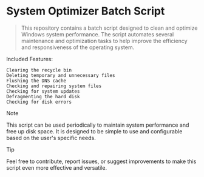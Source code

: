 # System Optimizer Batch Script
> This repository contains a batch script designed to clean and optimize Windows system performance. The script automates several maintenance and optimization tasks to help improve the efficiency and responsiveness of the operating system.

Included Features:
```
Clearing the recycle bin
Deleting temporary and unnecessary files
Flushing the DNS cache
Checking and repairing system files
Checking for system updates
Defragmenting the hard disk
Checking for disk errors
```
> [!NOTE]
> This script can be used periodically to maintain system performance and free up disk space. It is designed to be simple to use and configurable based on the user's specific needs.

> [!TIP]
> Feel free to contribute, report issues, or suggest improvements to make this script even more effective and versatile.

